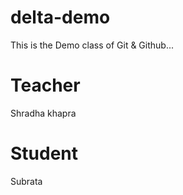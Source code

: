 # delta-demo
This is the Demo class of Git &amp; Github...
# Teacher
Shradha khapra
# Student 
 Subrata
 